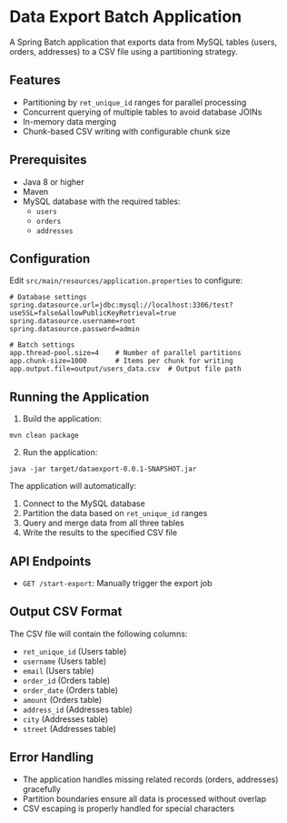 # Data Export Batch Application

A Spring Batch application that exports data from MySQL tables (users, orders, addresses) to a CSV file using a partitioning strategy.

## Features

- Partitioning by `ret_unique_id` ranges for parallel processing
- Concurrent querying of multiple tables to avoid database JOINs
- In-memory data merging
- Chunk-based CSV writing with configurable chunk size

## Prerequisites

- Java 8 or higher
- Maven
- MySQL database with the required tables:
  - `users`
  - `orders`
  - `addresses`

## Configuration

Edit `src/main/resources/application.properties` to configure:

```properties
# Database settings
spring.datasource.url=jdbc:mysql://localhost:3306/test?useSSL=false&allowPublicKeyRetrieval=true
spring.datasource.username=root
spring.datasource.password=admin

# Batch settings
app.thread-pool.size=4    # Number of parallel partitions
app.chunk-size=1000       # Items per chunk for writing
app.output.file=output/users_data.csv  # Output file path
```

## Running the Application

1. Build the application:

```
mvn clean package
```

2. Run the application:

```
java -jar target/dataexport-0.0.1-SNAPSHOT.jar
```

The application will automatically:
1. Connect to the MySQL database
2. Partition the data based on `ret_unique_id` ranges
3. Query and merge data from all three tables
4. Write the results to the specified CSV file

## API Endpoints

- `GET /start-export`: Manually trigger the export job

## Output CSV Format

The CSV file will contain the following columns:
- `ret_unique_id` (Users table)
- `username` (Users table)
- `email` (Users table)
- `order_id` (Orders table)
- `order_date` (Orders table)
- `amount` (Orders table)
- `address_id` (Addresses table)
- `city` (Addresses table)
- `street` (Addresses table)

## Error Handling

- The application handles missing related records (orders, addresses) gracefully
- Partition boundaries ensure all data is processed without overlap
- CSV escaping is properly handled for special characters 